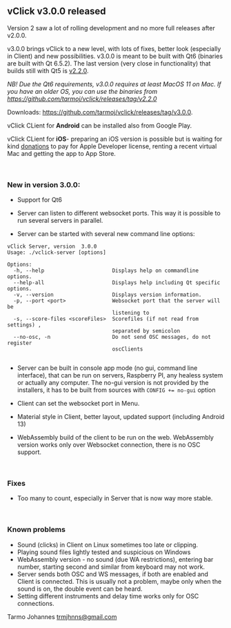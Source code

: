 ## vClick v3.0.0 released
 
 
Version 2 saw a lot of rolling development and no more full releases after v2.0.0.

v3.0.0 brings vClick to a new level, with lots of fixes, better look (especially in Client) and new possibilities. v3.0.0 is meant to be built with Qt6 (binaries are built with Qt 6.5.2). The last version (very close in functionality) that builds still with Qt5 is [v2.2.0](https://github.com/tarmoj/vclick/releases/tag/v2.2.0). 

*NB! Due the Qt6 requirements, v3.0.0 requires at least MacOS 11 on Mac. If you have an older OS, you can use the binaries from  <https://github.com/tarmoj/vclick/releases/tag/v2.2.0>*


Downloads: <https://github.com/tarmoj/vclick/releases/tag/v3.0.0>.

vClick CLient for **Android** can be installed also from Google Play.

vClick CLient for **iOS**- preparing an iOS version is possible but is waiting for kind [donations](https://www.paypal.com/paypalme/tarmojohannes) to pay for Apple Developer license, renting a recent virtual Mac and getting the app to App Store.


<br>

### New in version 3.0.0:

* Support for Qt6

* Server can listen to different websocket ports. This way it is possible to run several servers in parallel. 

* Server can be started with several new command line options:

```
vClick Server, version  3.0.0
Usage: ./vclick-server [options]

Options:
  -h, --help                      Displays help on commandline options.
  --help-all                      Displays help including Qt specific options.
  -v, --version                   Displays version information.
  -p, --port <port>               Websocket port that the server will be
                                  listening to
  -s, --score-files <scoreFiles>  Scorefiles (if not read from settings) ,
                                  separated by semicolon
  --no-osc, -n                    Do not send OSC messages, do not register
                                  oscClients


```

* Server can be built in console app mode (no gui, command line interface), that can be run on servers, Raspberry PI, any healess system or actually any computer. The no-gui version is not provided by the installers, it has to be built from sources with `CONFIG += no-gui` option 


* Client can set the websocket port in Menu.

* Material style in Client, better layout, updated support (including Android 13)

* WebAssembly build of the client to be run on the web. WebAssembly version works only over Websocket connection, there is no OSC support.



<br>


### Fixes

* Too many to count, especially in Server that is now way more stable.

<br>

### Known problems

* Sound (clicks) in Client on Linux sometimes too late or clipping.
* Playing sound files lightly tested and suspicious on Windows
* WebAssembly version - no sound (due WA restrictions), entering bar number, starting second and similar from keyboard may not work.
* Server sends both OSC and WS messages, if both are enabled and Client is connected. This is usually not a problem, maybe only when the sound is on, the double event can be heard.
* Setting different instruments  and delay time works only for OSC connections.


Tarmo Johannes <trmjhnns@gmail.com>

